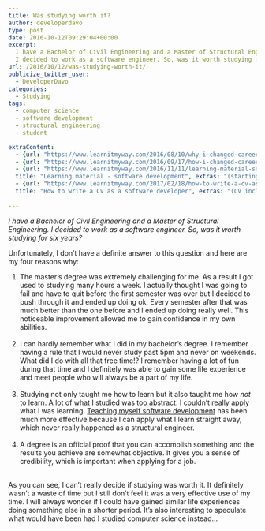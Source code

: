 ```yaml
---
title: Was studying worth it?
author: developerdavo
type: post
date: 2016-10-12T09:29:04+00:00
excerpt: 
  I have a Bachelor of Civil Engineering and a Master of Structural Engineering. 
  I decided to work as a software engineer. So, was it worth studying for six years?
url: /2016/10/12/was-studying-worth-it/
publicize_twitter_user:
  - DeveloperDavo
categories:
  - Studying
tags:
  - computer science
  - software development
  - structural engineering
  - student

extraContent:
  - {url: "https://www.learnitmyway.com/2016/08/10/why-i-changed-careers/", title: "Why I changed careers"}
  - {url: "https://www.learnitmyway.com/2016/09/17/how-i-changed-careers/", title: "How I changed careers"}
  - {url: "https://www.learnitmyway.com/2016/11/11/learning-material-software-development/", 
  title: "Learning material - software development", extras: "(starting with Intro to CS)"}
  - {url: "https://www.learnitmyway.com/2017/02/18/how-to-write-a-cv-as-a-software-developer/", 
  title: "How to write a CV as a software developer", extras: "(CV included)"}
  
---
```

_I have a Bachelor of Civil Engineering and a Master of Structural Engineering. 
I decided to work as a software engineer. So, was it worth studying for six years?_

Unfortunately, I don’t have a definite answer to this question and here are my four reasons why:

<ol>
  <li>
    The master&#8217;s degree was extremely challenging for me. 
    As a result I got used to studying many hours a week. 
    I actually thought I was going to fail and have to quit before the first semester was over 
    but I decided to push through it and ended up doing ok. 
    Every semester after that was much better than the one before and I ended up doing really well. 
    This noticeable improvement allowed me to gain confidence in my own abilities.
  </li>
  <br/>

  <li>
    I can hardly remember what I did in my bachelor’s degree. 
    I remember having a rule that I would never study past 5pm and never on weekends. 
    What did I do with all that free time!? 
    I remember having a lot of fun during that time and I definitely was able to gain some life experience 
    and meet people who will always be a part of my life.
  </li>
  <br/>

  <li>
    Studying not only taught me how to learn but it also taught me how <em>not</em> to learn. 
    A lot of what I studied was too abstract. I couldn’t really apply what I was learning. 
    <a href="https://www.learnitmyway.com/2016/11/11/learning-material-software-development/" 
    target="_blank" rel="noopener">Teaching myself software development</a> has been much more effective 
    because I can apply what I learn straight away, which never really happened as a structural engineer.
  </li>
  <br/>

  <li>
    A degree is an official proof that you can accomplish something and the results you achieve are somewhat objective. 
    It gives you a sense of credibility, which is important when applying for a job.
  </li>
  <br/>
</ol>

As you can see, I can’t really decide if studying was worth it. 
It definitely wasn’t a waste of time but I still don’t feel it was a very effective use of my time. 
I will always wonder if I could have gained similar life experiences doing something else in a shorter period. 
It’s also interesting to speculate what would have been had I studied computer science instead…
